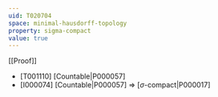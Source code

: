 ```yaml
---
uid: T020704
space: minimal-hausdorff-topology
property: sigma-compact
value: true
---
```

[[Proof]]

* [T001110] [Countable|P000057]
* [I000074] [Countable|P000057] => [$\sigma$-compact|P000017]

